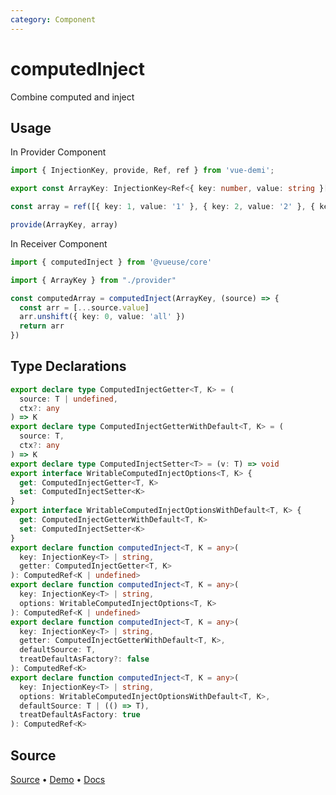 ```yaml
---
category: Component
---
```


# computedInject

Combine computed and inject

## Usage

In Provider Component
```ts
import { InjectionKey, provide, Ref, ref } from 'vue-demi';

export const ArrayKey: InjectionKey<Ref<{ key: number, value: string }[]>> = Symbol()

const array = ref([{ key: 1, value: '1' }, { key: 2, value: '2' }, { key: 3, value: '3' }])

provide(ArrayKey, array)
```

In Receiver Component
```ts
import { computedInject } from '@vueuse/core'

import { ArrayKey } from "./provider"

const computedArray = computedInject(ArrayKey, (source) => {
  const arr = [...source.value]
  arr.unshift({ key: 0, value: 'all' })
  return arr
})
```


<!--FOOTER_STARTS-->
## Type Declarations

```typescript
export declare type ComputedInjectGetter<T, K> = (
  source: T | undefined,
  ctx?: any
) => K
export declare type ComputedInjectGetterWithDefault<T, K> = (
  source: T,
  ctx?: any
) => K
export declare type ComputedInjectSetter<T> = (v: T) => void
export interface WritableComputedInjectOptions<T, K> {
  get: ComputedInjectGetter<T, K>
  set: ComputedInjectSetter<K>
}
export interface WritableComputedInjectOptionsWithDefault<T, K> {
  get: ComputedInjectGetterWithDefault<T, K>
  set: ComputedInjectSetter<K>
}
export declare function computedInject<T, K = any>(
  key: InjectionKey<T> | string,
  getter: ComputedInjectGetter<T, K>
): ComputedRef<K | undefined>
export declare function computedInject<T, K = any>(
  key: InjectionKey<T> | string,
  options: WritableComputedInjectOptions<T, K>
): ComputedRef<K | undefined>
export declare function computedInject<T, K = any>(
  key: InjectionKey<T> | string,
  getter: ComputedInjectGetterWithDefault<T, K>,
  defaultSource: T,
  treatDefaultAsFactory?: false
): ComputedRef<K>
export declare function computedInject<T, K = any>(
  key: InjectionKey<T> | string,
  options: WritableComputedInjectOptionsWithDefault<T, K>,
  defaultSource: T | (() => T),
  treatDefaultAsFactory: true
): ComputedRef<K>
```

## Source

[Source](https://github.com/vueuse/vueuse/blob/main/packages/core/computedInject/index.ts) • [Demo](https://github.com/vueuse/vueuse/blob/main/packages/core/computedInject/demo.vue) • [Docs](https://github.com/vueuse/vueuse/blob/main/packages/core/computedInject/index.md)


<!--FOOTER_ENDS-->

